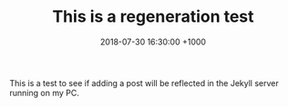﻿---
layout: post
title:  "This is a regeneration test"
date:   2018-07-30 16:30:00 +1000
categories: jekyll update refresh
---
This is a test to see if adding a post will be reflected in the Jekyll server running on my PC.
